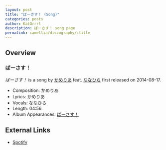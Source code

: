 ```yaml
---
layout: post
title: "ばーさす！ (Song)"
categories: posts
author: KatGrrrl
description: ばーさす！ song page
permalink: camellia/discography/:title
---
```


## Overview

### ばーさす！

*ばーさす！* is a song by [かめりあ](<{% link postsWiki/_posts/2023-12-10-camellia.md %}>) feat. [ななひら](#) first released on 2014-08-17.

* Composition: かめりあ
* Lyrics: かめりあ
* Vocals: ななひら
* Length: 04:56
* Album Appearances: [ばーさす！](<{% link postsInclude/_posts/camellia/albums/Versus/2023-12-06-Versus.md %}>)

## External Links

* [Spotify](https://open.spotify.com/track/7vNat4TCh0pjHqqSFrQ3k8?si=044e7c22aa7a4ecf)
